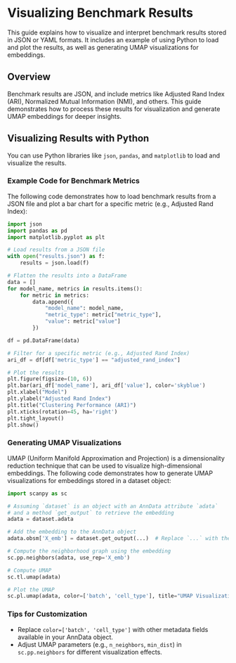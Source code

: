 # Visualizing Benchmark Results

This guide explains how to visualize and interpret benchmark results stored in JSON or YAML formats. It includes an example of using Python to load and plot the results, as well as generating UMAP visualizations for embeddings.

## Overview

Benchmark results are JSON, and include metrics like Adjusted Rand Index (ARI), Normalized Mutual Information (NMI), and others. This guide demonstrates how to process these results for visualization and generate UMAP embeddings for deeper insights.

## Visualizing Results with Python

You can use Python libraries like `json`, `pandas`, and `matplotlib` to load and visualize the results.

### Example Code for Benchmark Metrics

The following code demonstrates how to load benchmark results from a JSON file and plot a bar chart for a specific metric (e.g., Adjusted Rand Index):

```python
import json
import pandas as pd
import matplotlib.pyplot as plt

# Load results from a JSON file
with open("results.json") as f:
    results = json.load(f)

# Flatten the results into a DataFrame
data = []
for model_name, metrics in results.items():
    for metric in metrics:
        data.append({
            "model_name": model_name,
            "metric_type": metric["metric_type"],
            "value": metric["value"]
        })

df = pd.DataFrame(data)

# Filter for a specific metric (e.g., Adjusted Rand Index)
ari_df = df[df['metric_type'] == "adjusted_rand_index"]

# Plot the results
plt.figure(figsize=(10, 6))
plt.bar(ari_df['model_name'], ari_df['value'], color='skyblue')
plt.xlabel("Model")
plt.ylabel("Adjusted Rand Index")
plt.title("Clustering Performance (ARI)")
plt.xticks(rotation=45, ha='right')
plt.tight_layout()
plt.show()
```

### Generating UMAP Visualizations

UMAP (Uniform Manifold Approximation and Projection) is a dimensionality reduction technique that can be used to visualize high-dimensional embeddings. The following code demonstrates how to generate UMAP visualizations for embeddings stored in a dataset object:

```python
import scanpy as sc

# Assuming `dataset` is an object with an AnnData attribute `adata`
# and a method `get_output` to retrieve the embedding
adata = dataset.adata

# Add the embedding to the AnnData object
adata.obsm['X_emb'] = dataset.get_output(...)  # Replace `...` with the appropriate method arguments

# Compute the neighborhood graph using the embedding
sc.pp.neighbors(adata, use_rep='X_emb')

# Compute UMAP
sc.tl.umap(adata)

# Plot the UMAP
sc.pl.umap(adata, color=['batch', 'cell_type'], title="UMAP Visualization")
```

### Tips for Customization

- Replace `color=['batch', 'cell_type']` with other metadata fields available in your AnnData object.
- Adjust UMAP parameters (e.g., `n_neighbors`, `min_dist`) in `sc.pp.neighbors` for different visualization effects.
